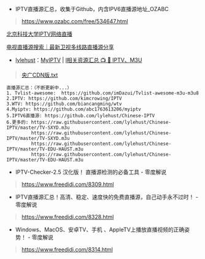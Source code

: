 - IPTV直播源汇总，收集于Github，内含IPV6直播源地址_OZABC
> https://www.ozabc.com/free/534647.html
> 

<a href="http://iptv.ustb.edu.cn/">北京科技大学IPTV网络直播</a>

<a href="http://tonkiang.us/?s=%E5%8D%AB%E8%A7%86">电视直播源搜索｜最新卫视多线路直播源分享</a>

- <a href="https://github.com/lylehust">lylehust</a>：<a href="https://github.com/lylehust/MyIPTV/">MyIPTV</a> | <a href="https://github.com/lylehust/Tvlist-awesome-m3u-m3u8">l相关资源汇总 📺 💯 IPTV、M3U</a>
> <a href="https://github.com/lylehust/MyIPTV/blob/master/%E5%A4%AE%E5%B9%BFCDN%E7%89%88.txt">央广CDN版.txt</a>
> 
```
直播源汇总：（不断更新中...）
1. Tvlist-awesome:  https://github.com/imDazui/Tvlist-awesome-m3u-m3u8
2.IPTV: https://github.com/kimcrowing/IPTV
3.WTV: https://github.com/biancangming/wtv
4.Myiptv: https://github.com/abc1763613206/myiptv
5.IPTV6直播源: https://github.com/lylehust/Chinese-IPTV
6.更多的: https://raw.githubusercontent.com/lylehust/Chinese-IPTV/master/TV-SXYD.m3u
         https://raw.githubusercontent.com/lylehust/Chinese-IPTV/master/TV-SXYD.m3u
         https://raw.githubusercontent.com/lylehust/Chinese-IPTV/master/TV-EDU-HAUST.m3u
         https://raw.githubusercontent.com/lylehust/Chinese-IPTV/master/TV-EDU-HAUST.m3u
```
- IPTV-Checker-2.5 汉化版！ 直播源检测的必备工具 - 零度解说
> https://www.freedidi.com/8309.html

- IPTV直播源汇总！高清、稳定、速度快的免费直播源，自己动手永不过时！ - 零度解说
> https://www.freedidi.com/8328.html

- Windows、MacOS、安卓TV、手机 、AppleTV上播放直播视频的正确姿势！ - 零度解说
> https://www.freedidi.com/8314.html
